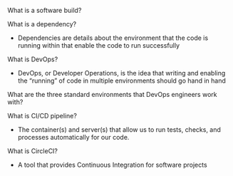 What is a software build?

What is a dependency?
 - Dependencies are details about the environment that the code is running within that enable the code to run successfully

What is DevOps?
 - DevOps, or Developer Operations, is the idea that writing and enabling the “running” of code in multiple environments should go hand in hand

What are the three standard environments that DevOps engineers work with?

What is CI/CD pipeline?
 - The container(s) and server(s) that allow us to run tests, checks, and processes automatically for our code. 

What is CircleCI?
 - A tool that provides Continuous Integration for software projects